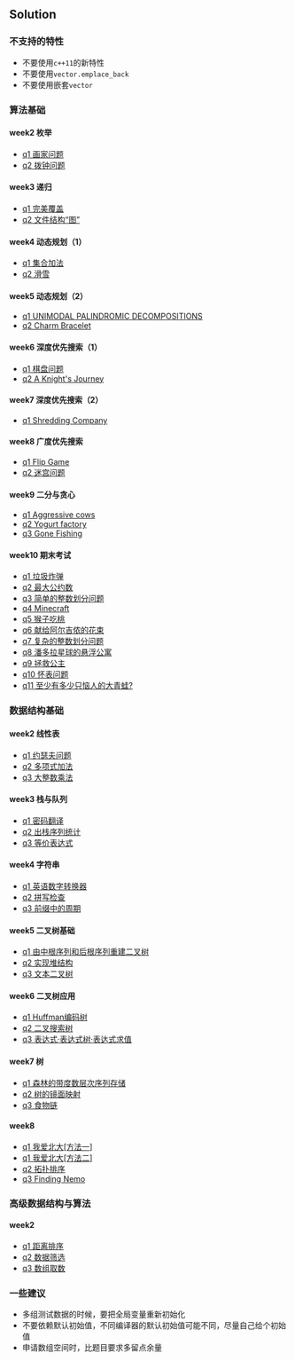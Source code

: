 ## Solution
### 不支持的特性
- 不要使用`c++11`的新特性
- 不要使用`vector.emplace_back`
- 不要使用嵌套`vector`

### 算法基础
#### week2 枚举
- [q1 画家问题](AlgorithmBasis/week2/q1.cpp)
- [q2 拨钟问题](AlgorithmBasis/week2/q2.cpp)
#### week3 递归
- [q1 完美覆盖](AlgorithmBasis/week3/q1.cpp)
- [q2 文件结构“图”](AlgorithmBasis/week3/q2.cpp)
#### week4 动态规划（1）
- [q1 集合加法](AlgorithmBasis/week4/q1.cpp)
- [q2 滑雪](AlgorithmBasis/week4/q2.cpp)
#### week5 动态规划（2）
- [q1 UNIMODAL PALINDROMIC DECOMPOSITIONS](AlgorithmBasis/week5/q1.cpp)
- [q2 Charm Bracelet](AlgorithmBasis/week5/q2.cpp)
#### week6 深度优先搜索（1）
- [q1 棋盘问题](AlgorithmBasis/week6/q1.cpp)
- [q2 A Knight's Journey](AlgorithmBasis/week6/q2.cpp)
#### week7 深度优先搜索（2）
- [q1 Shredding Company](AlgorithmBasis/week7/q1.cpp)
#### week8 广度优先搜索
- [q1 Flip Game](AlgorithmBasis/week8/q1.cpp)
- [q2 迷宫问题](AlgorithmBasis/week8/q2.cpp)
#### week9 二分与贪心
- [q1 Aggressive cows](AlgorithmBasis/week9/q1.cpp)
- [q2 Yogurt factory](AlgorithmBasis/week9/q2.cpp)
- [q3 Gone Fishing](AlgorithmBasis/week9/q3.cpp)
#### week10 期末考试
- [q1 垃圾炸弹](AlgorithmBasis/week10/q1.cpp)
- [q2 最大公约数](AlgorithmBasis/week10/q2.cpp)
- [q3 简单的整数划分问题](AlgorithmBasis/week10/q3.cpp)
- [q4 Minecraft](AlgorithmBasis/week10/q4.cpp)
- [q5 猴子吃桃](AlgorithmBasis/week10/q5.cpp)
- [q6 献给阿尔吉侬的花束](AlgorithmBasis/week10/q6.cpp)
- [q7 复杂的整数划分问题](AlgorithmBasis/week10/q7.cpp)
- [q8 潘多拉星球的悬浮公寓](AlgorithmBasis/week10/q8.cpp)
- [q9 拯救公主](AlgorithmBasis/week10/q9.cpp)
- [q10 怀表问题](AlgorithmBasis/week10/q10.cpp)
- [q11 至少有多少只恼人的大青蛙?](AlgorithmBasis/week10/q11.cpp)

### 数据结构基础
#### week2 线性表
- [q1 约瑟夫问题](DataStructureFoundation/week2/q1.cpp)
- [q2 多项式加法](DataStructureFoundation/week2/q2.cpp)
- [q3 大整数乘法](DataStructureFoundation/week2/q3.cpp)
#### week3 栈与队列
- [q1 密码翻译](DataStructureFoundation/week3/q1.cpp)
- [q2 出栈序列统计](DataStructureFoundation/week3/q2.cpp)
- [q3 等价表达式](DataStructureFoundation/week3/q3.cpp)
#### week4 字符串
- [q1 英语数字转换器](DataStructureFoundation/week4/q1.cpp)
- [q2 拼写检查](DataStructureFoundation/week4/q2.cpp)
- [q3 前缀中的周期](DataStructureFoundation/week4/q3.cpp)
#### week5 二叉树基础
- [q1 由中根序列和后根序列重建二叉树](DataStructureFoundation/week5/q1.cpp)
- [q2 实现堆结构](DataStructureFoundation/week5/q2.cpp)
- [q3 文本二叉树](DataStructureFoundation/week5/q3.cpp)
#### week6 二叉树应用
- [q1 Huffman编码树](DataStructureFoundation/week6/q1.cpp)
- [q2 二叉搜索树](DataStructureFoundation/week6/q2.cpp)
- [q3 表达式·表达式树·表达式求值](DataStructureFoundation/week6/q3.cpp)
#### week7 树
- [q1 森林的带度数层次序列存储](DataStructureFoundation/week7/q1.cpp)
- [q2 树的镜面映射](DataStructureFoundation/week7/q2.cpp)
- [q3 食物链](DataStructureFoundation/week7/q3.cpp)
#### week8
- [q1 我爱北大[方法一]](DataStructureFoundation/week8/q1_1.cpp)
- [q1 我爱北大[方法二]](DataStructureFoundation/week8/q1_2.cpp)
- [q2 拓扑排序](DataStructureFoundation/week8/q2.cpp)
- [q3 Finding Nemo](DataStructureFoundation/week8/q3.cpp)

### 高级数据结构与算法
#### week2
- [q1 距离排序](AdvancedDataStructureAndAlgorithm/week2/q2.cpp)
- [q2 数据筛选](AdvancedDataStructureAndAlgorithm/week2/q2.cpp)
- [q3 数组取数](AdvancedDataStructureAndAlgorithm/week2/q3.cpp)

### 一些建议
- 多组测试数据的时候，要把全局变量重新初始化
- 不要依赖默认初始值，不同编译器的默认初始值可能不同，尽量自己给个初始值
- 申请数组空间时，比题目要求多留点余量

